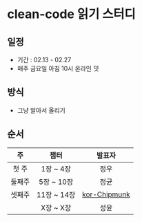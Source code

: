 # clean-code 읽기 스터디

## 일정 
- 기간 : 02.13 - 02.27
- 매주 금요일 아침 10시 온라인 밋


## 방식
- 그냥 알아서 올리기

## 순서
|주|챕터|발표자|
|:----:|:-----:|:----:|
|첫 주|1장 ~ 4장|정우|
|둘째주|5장 ~ 10장|정균|
|셋째주|11장 ~ 14장|[kor-Chipmunk](https://github.com/kor-Chipmunk)|
||X장 ~ X장|성윤|

